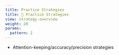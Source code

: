 ```yaml
---
title: Practice Strategies
title: 📖 Practice Strategies
view: strategy-overview
weight: 20
params:
  pattern: 2
---
```


- Attention-keeping/accuracy/precision strategies
